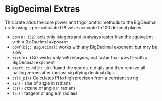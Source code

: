 # BigDecimal Extras

This crate adds the core power and trigonomtric methods to the BigDecimal crate using a pre-calculated PI value accurate to 100 decimal places.

* ```pow(n: i32)``` acts only integers and is always faster than the equivalent with a BigDecimal exponent
* ```powf(big: BigDecimal)``` works with any BigDecimal exponent, but may be slow
* ```root(n: i32)``` works only with integers, but faster than powf() with a BigDecimal exponent
* ```smart_round(n: u8)``` Round the nearest n digits and then remove all trailing zeroes after the last signifying decimal digit.
* ```calc_pi()``` Calculates PI to high precision from a constant string
* ```sin()``` sine of angle in radians
* ```cos()``` cosine of angle in radians
* ```tan()``` tangent of angle in radians